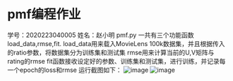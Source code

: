 # pmf编程作业
学号：2020223040005
姓名：赵小明
pmf.py 一共有三个功能函数load_data,rmse,fit.
load_data用来载入MovieLens 100k数据集，并且根据传入的ratio参数，将数据集分为训练集和测试集
rmse用来计算当前的U,V矩阵与rating的rmse
fit函数接收设定好的参数、训练集和测试集，进行训练，并记录每一个epoch的loss和rmse
运行截图如下：
![image](https://user-images.githubusercontent.com/34116348/114387369-eef71e80-9bc4-11eb-84f5-f6ea22893959.png)
![image](https://user-images.githubusercontent.com/34116348/114387397-f61e2c80-9bc4-11eb-91d0-f86e60ec930f.png)
